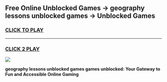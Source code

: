 
## Free Online Unblocked Games → geography lessons unblocked games → Unblocked Games
<h3>
<a href="https://premium.freeplayer.one?title=geography_lessons_unblocked_games&ref=21F">CLICK TO PLAY</a></h3>
<hr>

<h3>
<a href="https://premium.freeplayer.one?title=geography_lessons_unblocked_games&ref=21F">CLICK 2 PLAY</a>
  
</h3>

<a href="https://premium.freeplayer.one?title=geography_lessons_unblocked_games&ref=21F/"><img src="https://clearcache.store/games.png"></a>


**geography lessons unblocked games games unblocked: Your Gateway to Fun and Accessible Online Gaming**
